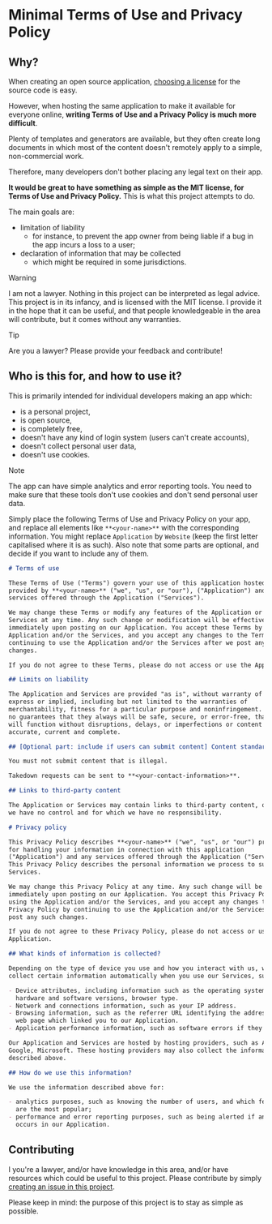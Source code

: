 # Minimal Terms of Use and Privacy Policy

## Why?

When creating an open source application,
[choosing a license](https://choosealicense.com/) for the source code is easy.

However, when hosting the same application to make it available for everyone
online, **writing Terms of Use and a Privacy Policy is much more difficult**.

Plenty of templates and generators are available, but they often create long
documents in which most of the content doesn't remotely apply to a simple,
non-commercial work.

Therefore, many developers don't bother placing any legal text on their app.

**It would be great to have something as simple as the MIT license, for Terms of
Use and Privacy Policy.** This is what this project attempts to do.

The main goals are:

- limitation of liability
  - for instance, to prevent the app owner from being liable if a bug in the app
    incurs a loss to a user;
- declaration of information that may be collected
  - which might be required in some jurisdictions.

> [!WARNING]
>
> I am not a lawyer. Nothing in this project can be interpreted as legal advice.
> This project is in its infancy, and is licensed with the MIT license. I
> provide it in the hope that it can be useful, and that people knowledgeable in
> the area will contribute, but it comes without any warranties.

> [!TIP]
>
> Are you a lawyer? Please provide your feedback and contribute!

## Who is this for, and how to use it?

This is primarily intended for individual developers making an app which:

- is a personal project,
- is open source,
- is completely free,
- doesn't have any kind of login system (users can't create accounts),
- doesn't collect personal user data,
- doesn't use cookies.

> [!NOTE]
>
> The app can have simple analytics and error reporting tools. You need to make
> sure that these tools don't use cookies and don't send personal user data.

Simply place the following Terms of Use and Privacy Policy on your app, and
replace all elements like `**<your-name>**` with the corresponding information.
You might replace `Application` by `Website` (keep the first letter capitalised
where it is as such). Also note that some parts are optional, and decide if you
want to include any of them.

```md
# Terms of use

These Terms of Use ("Terms") govern your use of this application hosted and
provided by **<your-name>** ("we", "us", or "our"), ("Application") and any
services offered through the Application ("Services").

We may change these Terms or modify any features of the Application or the
Services at any time. Any such change or modification will be effective
immediately upon posting on our Application. You accept these Terms by using the
Application and/or the Services, and you accept any changes to the Terms by
continuing to use the Application and/or the Services after we post any such
changes.

If you do not agree to these Terms, please do not access or use the Application.

## Limits on liability

The Application and Services are provided "as is", without warranty of any kind,
express or implied, including but not limited to the warranties of
merchantability, fitness for a particular purpose and noninfringement. We make
no guarantees that they always will be safe, secure, or error-free, that they
will function without disruptions, delays, or imperfections or content will be
accurate, current and complete.

## [Optional part: include if users can submit content] Content standards

You must not submit content that is illegal.

Takedown requests can be sent to **<your-contact-information>**.

## Links to third-party content

The Application or Services may contain links to third-party content, over which
we have no control and for which we have no responsibility.
```

```md
# Privacy policy

This Privacy Policy describes **<your-name>** ("we", "us", or "our") practices
for handling your information in connection with this application
("Application") and any services offered through the Application ("Services").
This Privacy Policy describes the personal information we process to support our
Services.

We may change this Privacy Policy at any time. Any such change will be effective
immediately upon posting on our Application. You accept this Privacy Policy by
using the Application and/or the Services, and you accept any changes to the
Privacy Policy by continuing to use the Application and/or the Services after we
post any such changes.

If you do not agree to these Privacy Policy, please do not access or use the
Application.

## What kinds of information is collected?

Depending on the type of device you use and how you interact with us, we may
collect certain information automatically when you use our Services, such as:

- Device attributes, including information such as the operating system,
  hardware and software versions, browser type.
- Network and connections information, such as your IP address.
- Browsing information, such as the referrer URL identifying the address of the
  web page which linked you to our Application.
- Application performance information, such as software errors if they occur.

Our Application and Services are hosted by hosting providers, such as Amazon,
Google, Microsoft. These hosting providers may also collect the information
described above.

## How do we use this information?

We use the information described above for:

- analytics purposes, such as knowing the number of users, and which features
  are the most popular;
- performance and error reporting purposes, such as being alerted if an error
  occurs in our Application.
```

## Contributing

I you're a lawyer, and/or have knowledge in this area, and/or have resources
which could be useful to this project. Please contribute by simply
[creating an issue in this project](https://github.com/Zwyx/minimal-terms-of-use-and-privacy-policy/issues/new).

Please keep in mind: the purpose of this project is to stay as simple as
possible.

